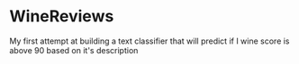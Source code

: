 # WineReviews
My first attempt at building a text classifier that will predict if I wine score is above 90 based on it's description
